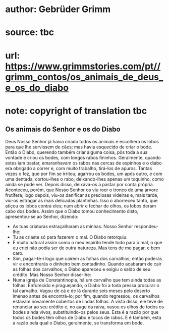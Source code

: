 # author: Gebrüder Grimm
# source: tbc
# url: https://www.grimmstories.com/pt//grimm_contos/os_animais_de_deus_e_os_do_diabo
# note: copyright of translation tbc

## Os animais do Senhor e os do Diabo 

Deus Nosso Senhor já havia criado todos os animais e escolhera os lobos
para que lhe servissem de cães; mas havia esquecido de criar o bode.
Então o Diabo, querendo também criar alguma coisa, pôs toda a sua
vontade e criou os bodes, com longos rabos fininhos.
Geralmente, quando estes iam pastar, emaranhavam os rabos nas cercas de
espinhos e o diabo era obrigado a correr e, com muito trabalho, tirá-los
de apuros. Tantas vezes o fez, que por fim se irritou; agarrou os bodes,
um após outro, e com uma dentada, cortou-lhes o rabo, deixando-lhes
apenas um toquinho, como ainda se pode ver.
Depois disso, deixava-os a pastar por conta própria. Aconteceu, porém,
que Nosso Senhor os viu roer o tronco de uma árvore frutífera; logo
depois, viu-os danificar as preciosas videiras e, mais tarde, viu-os
estragar as mais delicadas plantinhas. Isso o aborreceu tanto, que
atiçou os lobos contra eles; num abrir e fechar de olhos, os lobos deram
cabo dos bodes.
Assim que o Diabo tomou conhecimento disto, apresentou-se ao Senhor,
dizendo:
- As tuas criaturas estraçalharam as minhas.
Nosso Senhor respondeu-lhe:
- Tu as criaste só para fazerem o mal.
O Diabo retorquiu:
- É muito natural assim como o meu espírito tende todo para o mal, o que
eu criei não podia ser de outra natureza. Mas tens de me pagar, e bem
caro.
- Sim, pagar-te-i logo que caírem as folhas dos carvalhos; então poderás
vir e encontrarás o dinheiro bem contadinho.
Quando acabaram de cair as folhas dos carvalhos, o Diabo apareceu e
exigiu o saldo de seu crédito. Mas Nosso Senhor disse-lhe:
- Numa igreja de Constantinopla, há um carvalho que tem ainda todas as
folhas.
Enfurecido e praguejando, o Diabo foi a toda pressa procurar o tal
carvalho. Vagou de cá e de lá durante seis meses pelo deserto imenso
antes de encontrá-lo; por fim, quando regressou, os carvalhos estavam
novamente cobertos de lindas folhas.
A vista disso, ele teve de renunciar ao seu crédito e, no auge da raiva,
vasou os olhos de todos os bodes ainda vivos, substituindo-os pelos
seus.
Esta é a razão por que todos os bodes têm olhos de Diabo e tocos de
rabos. E é também, esta a razão pela qual o Diabo, geralmente, se
transforma em bode.
